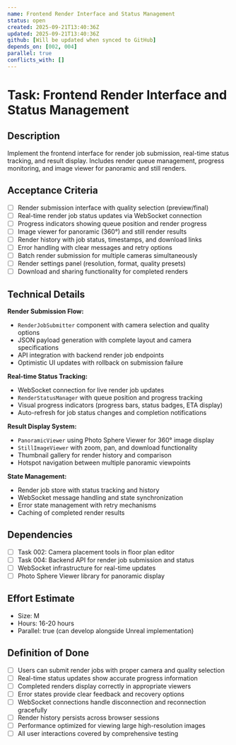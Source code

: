 ```yaml
---
name: Frontend Render Interface and Status Management
status: open
created: 2025-09-21T13:40:36Z
updated: 2025-09-21T13:40:36Z
github: [Will be updated when synced to GitHub]
depends_on: [002, 004]
parallel: true
conflicts_with: []
---
```


# Task: Frontend Render Interface and Status Management

## Description
Implement the frontend interface for render job submission, real-time status tracking, and result display. Includes render queue management, progress monitoring, and image viewer for panoramic and still renders.

## Acceptance Criteria
- [ ] Render submission interface with quality selection (preview/final)
- [ ] Real-time render job status updates via WebSocket connection
- [ ] Progress indicators showing queue position and render progress
- [ ] Image viewer for panoramic (360°) and still render results
- [ ] Render history with job status, timestamps, and download links
- [ ] Error handling with clear messages and retry options
- [ ] Batch render submission for multiple cameras simultaneously
- [ ] Render settings panel (resolution, format, quality presets)
- [ ] Download and sharing functionality for completed renders

## Technical Details
**Render Submission Flow:**
- `RenderJobSubmitter` component with camera selection and quality options
- JSON payload generation with complete layout and camera specifications
- API integration with backend render job endpoints
- Optimistic UI updates with rollback on submission failure

**Real-time Status Tracking:**
- WebSocket connection for live render job updates
- `RenderStatusManager` with queue position and progress tracking
- Visual progress indicators (progress bars, status badges, ETA display)
- Auto-refresh for job status changes and completion notifications

**Result Display System:**
- `PanoramicViewer` using Photo Sphere Viewer for 360° image display
- `StillImageViewer` with zoom, pan, and download functionality
- Thumbnail gallery for render history and comparison
- Hotspot navigation between multiple panoramic viewpoints

**State Management:**
- Render job store with status tracking and history
- WebSocket message handling and state synchronization
- Error state management with retry mechanisms
- Caching of completed render results

## Dependencies
- [ ] Task 002: Camera placement tools in floor plan editor
- [ ] Task 004: Backend API for render job submission and status
- [ ] WebSocket infrastructure for real-time updates
- [ ] Photo Sphere Viewer library for panoramic display

## Effort Estimate
- Size: M
- Hours: 16-20 hours
- Parallel: true (can develop alongside Unreal implementation)

## Definition of Done
- [ ] Users can submit render jobs with proper camera and quality selection
- [ ] Real-time status updates show accurate progress information
- [ ] Completed renders display correctly in appropriate viewers
- [ ] Error states provide clear feedback and recovery options
- [ ] WebSocket connections handle disconnection and reconnection gracefully
- [ ] Render history persists across browser sessions
- [ ] Performance optimized for viewing large high-resolution images
- [ ] All user interactions covered by comprehensive testing